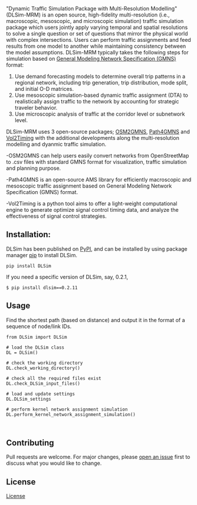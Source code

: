 "Dynamic Traffic Simulation Package with Multi-Resolution Modelling" (DLSim-MRM) is an open source, high-fidelity multi-resolution (i.e., macroscopic, mesoscopic, and microscopic simulation) traffic simulation package which users jointly apply varying temporal and spatial resolutions to solve a single question or set of questions that mirror the physical world with complex intersections. Users can perform traffic assignments and feed results from one model to another while maintaining consistency between the model assumptions. DLSim-MRM typically takes the following steps for simulation based on [General Modeling Network Specification (GMNS)](https://github.com/zephyr-data-specs/GMNS) format:

1. Use demand forecasting models to determine overall trip patterns in a regional network, including trip generation, trip distribution, mode split, and initial O-D matrices.
2. Use mesoscopic simulation-based dynamic traffic assignment (DTA) to realistically assign traffic to the network by accounting for strategic traveler behavior.
3. Use microscopic analysis of traffic at the corridor level or subnetwork level.

DLSim-MRM uses 3 open-source packages; [OSM2GMNS](https://github.com/asu-trans-ai-lab/OSM2GMNS), [Path4GMNS](https://github.com/asu-trans-ai-lab/Path4GMNS) and [Vol2Timing](https://github.com/asu-trans-ai-lab/Vol2Timing) with the additional developments along the multi-resolution modelling and dyanmic traffic simulation.

-OSM2GMNS can help users easily convert networks from OpenStreetMap to .csv files with standard GMNS format for visualization, traffic simulation and planning purpose.

-Path4GMNS is an open-source AMS library for efficiently macroscopic and mesoscopic traffic assignment based on General Modeling Network Specification (GMNS) format.

-Vol2Timing is a python tool aims to offer a light-weight computational engine to generate optimize signal control timing data, and analyze the effectiveness of signal control strategies.

## Installation:

DLSim has been published on [PyPI](https://pypi.org/project/dlsim/), and can be installed by using package manager [pip](https://pip.pypa.io/en/stable/) to install DLSim.

```
pip install DLSim
```

If you need a specific version of DLSim, say, 0.2.1,

```
$ pip install dlsim==0.2.11
```

## Usage

Find the shortest path (based on distance) and output it in the format of a sequence of node/link IDs.

```
from DLSim import DLSim

# load the DLSim class
DL = DLSim()

# check the working directory
DL.check_working_directory()

# check all the required files exist
DL.check_DLSim_input_files()

# load and update settings
DL.DLSim_settings

# perform kernel network assignment simulation
DL.perform_kernel_network_assignment_simulation()



```

## Contributing

Pull requests are welcome. For major changes, please [open an issue](https://github.com/asu-trans-ai-lab/DLSim-MRM) first to discuss what you would like to change.

## License

[License](https://github.com/asu-trans-ai-lab/DLSim)
